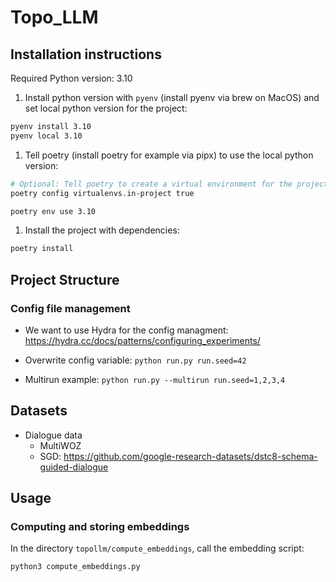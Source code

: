 # Topo_LLM

## Installation instructions

Required Python version: 3.10

1. Install python version with `pyenv` (install pyenv via brew on MacOS) and set local python version for the project:

```bash
pyenv install 3.10
pyenv local 3.10
```

1. Tell poetry (install poetry for example via pipx) to use the local python version:

```bash
# Optional: Tell poetry to create a virtual environment for the project
poetry config virtualenvs.in-project true

poetry env use 3.10
```

1. Install the project with dependencies:

```bash
poetry install
```

## Project Structure

### Config file management

- We want to use Hydra for the config managment:
  https://hydra.cc/docs/patterns/configuring_experiments/

- Overwrite config variable:
  `python run.py run.seed=42`

- Multirun example:
  `python run.py --multirun run.seed=1,2,3,4`

## Datasets

- Dialogue data
  - MultiWOZ
  - SGD:
    https://github.com/google-research-datasets/dstc8-schema-guided-dialogue

## Usage

### Computing and storing embeddings

In the directory `topollm/compute_embeddings`, call the embedding script:

```bash
python3 compute_embeddings.py
```